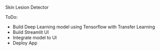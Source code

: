 Skin Lesion Detector

ToDo:
<ul>
  <li>Build Deep Learning model using Tensorflow with Transfer Learning</li>
  <li>Build Streamlit UI</li> 
  <li>Integrate model to UI</li>
  <li>Deploy App</li>
</ul>
